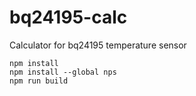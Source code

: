 # bq24195-calc
Calculator for bq24195 temperature sensor


```
npm install
npm install --global nps
npm run build
```
